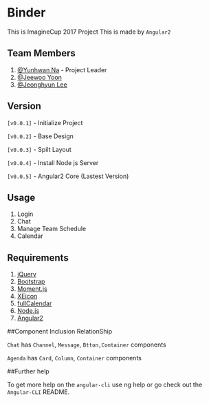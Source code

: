 # Binder
This is ImagineCup 2017 Project
This is made by `Angular2`


## Team Members

1. [@Yunhwan Na](https://github.com/nayunhwan) - Project Leader
2. [@Jeewoo Yoon](https://github.com/yoonjeewoo)
3. [@Jeonghyun Lee](https://github.com/KorJeongHyeonLee)

## Version

`[v0.0.1]` - Initialize Project

`[v0.0.2]` - Base Design

`[v0.0.3]` - Spilt Layout

`[v0.0.4]` - Install Node js Server

`[v0.0.5]` - Angular2 Core (Lastest Version)

## Usage

1. Login
2. Chat
3. Manage Team Schedule
4. Calendar

## Requirements

1. [jQuery](http://jquery.com/)
2. [Bootstrap](http://getbootstrap.com/)
3. [Moment.js](http://momentjs.com/)
4. [XEicon](http://xpressengine.github.io/XEIcon/)
5. [fullCalendar](https://fullcalendar.io)
6. [Node.js](https://nodejs.org)
7. [Angular2](https://angular.io/)

##Component Inclusion RelationShip

`Chat` has `Channel`, `Message`, `Btton,Container` components

`Agenda` has `Card`, `Column`, `Container` components

##Further help

To get more help on the `angular-cli` use ng help or go check out the `Angular-CLI` README.
